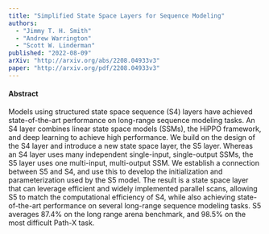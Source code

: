 ```yaml
---
title: "Simplified State Space Layers for Sequence Modeling"
authors:
  - "Jimmy T. H. Smith"
  - "Andrew Warrington"
  - "Scott W. Linderman"
published: "2022-08-09"
arXiv: "http://arxiv.org/abs/2208.04933v3"
paper: "http://arxiv.org/pdf/2208.04933v3"
---
```


#### Abstract

Models using structured state space sequence (S4) layers have achieved state-of-the-art performance on long-range sequence modeling tasks. An S4 layer combines linear state space models (SSMs), the HiPPO framework, and deep learning to achieve high performance. We build on the design of the S4 layer and introduce a new state space layer, the S5 layer. Whereas an S4 layer uses many independent single-input, single-output SSMs, the S5 layer uses one multi-input, multi-output SSM. We establish a connection between S5 and S4, and use this to develop the initialization and parameterization used by the S5 model. The result is a state space layer that can leverage efficient and widely implemented parallel scans, allowing S5 to match the computational efficiency of S4, while also achieving state-of-the-art performance on several long-range sequence modeling tasks. S5 averages 87.4% on the long range arena benchmark, and 98.5% on the most difficult Path-X task.
		